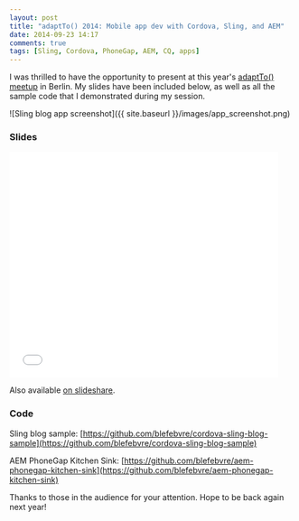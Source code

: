 ```yaml
---
layout: post
title: "adaptTo() 2014: Mobile app dev with Cordova, Sling, and AEM"
date: 2014-09-23 14:17
comments: true
tags: [Sling, Cordova, PhoneGap, AEM, CQ, apps]
---
```

I was thrilled to have the opportunity to present at this year's [adaptTo() meetup](http://adapt.to/2014/en/schedule/mobile-app-development-with-apache-cordova-and-aem.html) in Berlin. My slides have been included below, as well as all the sample code that I demonstrated during my session. 

![Sling blog app screenshot]({{ site.baseurl }}/images/app_screenshot.png)

<!-- more -->

### Slides

<iframe src="//www.slideshare.net/slideshow/embed_code/39421014" width="476" height="400" frameborder="0" marginwidth="0" marginheight="0" scrolling="no"></iframe>

Also available [on slideshare](http://www.slideshare.net/rbl002/adapt-to2014-mobileapps).

### Code

Sling blog sample: [https://github.com/blefebvre/cordova-sling-blog-sample](https://github.com/blefebvre/cordova-sling-blog-sample)

AEM PhoneGap Kitchen Sink: [https://github.com/blefebvre/aem-phonegap-kitchen-sink](https://github.com/blefebvre/aem-phonegap-kitchen-sink)

Thanks to those in the audience for your attention. Hope to be back again next year!
